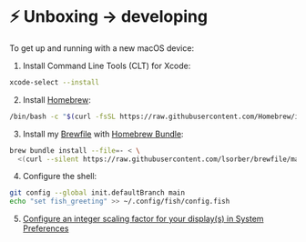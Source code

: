 # ⚡️ Unboxing → developing

To get up and running with a new macOS device:

1. Install Command Line Tools (CLT) for Xcode:
```bash
xcode-select --install
```
2. Install [Homebrew](https://brew.sh/):
```bash
/bin/bash -c "$(curl -fsSL https://raw.githubusercontent.com/Homebrew/install/HEAD/install.sh)"
```
3. Install my [Brewfile](Brewfile) with [Homebrew Bundle](https://github.com/Homebrew/homebrew-bundle):
```bash
brew bundle install --file=- < \
  <(curl --silent https://raw.githubusercontent.com/lsorber/brewfile/main/Brewfile)
```
4. Configure the shell:
```bash
git config --global init.defaultBranch main
echo "set fish_greeting" >> ~/.config/fish/config.fish
```
5. [Configure an integer scaling factor for your display(s) in System Preferences](https://tonsky.me/blog/monitors/)
